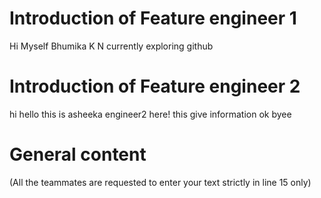# Introduction of Feature engineer 1
Hi Myself Bhumika K N
currently exploring github




# Introduction of Feature engineer 2 
hi
hello
this is asheeka engineer2 here!
this give information
ok
byee
# General content
(All the teammates are requested to enter your text strictly in line 15 only)





